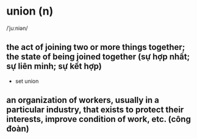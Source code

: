 # union (n) 

/ˈjuːniən/

## the act of joining two or more things together; the state of being joined together (sự hợp nhất; sự liên minh; sự kết hợp)

- set union

## an organization of workers, usually in a particular industry, that exists to protect their interests, improve condition of work, etc. (công đoàn)